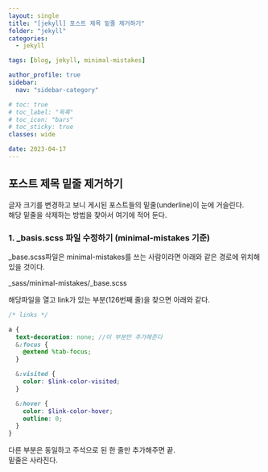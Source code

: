 ```yaml
---
layout: single
title: "[jekyll] 포스트 제목 밑줄 제거하기"
folder: "jekyll"
categories:
  - jekyll

tags: [blog, jekyll, minimal-mistakes]

author_profile: true
sidebar:
  nav: "sidebar-category"

# toc: true
# toc_label: "목록"
# toc_icon: "bars"
# toc_sticky: true
classes: wide

date: 2023-04-17
---
```


## 포스트 제목 밑줄 제거하기

글자 크기를 변경하고 보니 게시된 포스트들의 밑줄(underline)이 눈에 거슬린다.  
해당 밑줄을 삭제하는 방법을 찾아서 여기에 적어 둔다.

### 1. \_basis.scss 파일 수정하기 (minimal-mistakes 기준)

\_base.scss파일은 minimal-mistakes를 쓰는 사람이라면 아래와 같은 경로에 위치해 있을 것이다.

\_sass/minimal-mistakes/\_base.scss

해당파일을 열고 link가 있는 부분(126번째 줄)을 찾으면 아래와 같다.

```scss
/* links */

a {
  text-decoration: none; //이 부분만 추가해준다
  &:focus {
    @extend %tab-focus;
  }

  &:visited {
    color: $link-color-visited;
  }

  &:hover {
    color: $link-color-hover;
    outline: 0;
  }
}
```

다른 부분은 동일하고 주석으로 된 한 줄만 추가해주면 끝.  
밑줄은 사라진다.
